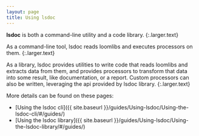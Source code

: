 ```yaml
---
layout: page
title: Using lsdoc
---
```


**lsdoc** is both a command-line utility and a code library.
{:.larger.text}

As a command-line tool, lsdoc reads loomlibs and executes processors on them.
{:.larger.text}

As a library, lsdoc provides utilities to write code that reads loomlibs and extracts data from them, and provides processors to transform that data into some result, like documentation, or a report. Custom processors can also be written, leveraging the api provided by lsdoc library.
{:.larger.text}

More details can be found on these pages:

- [Using the lsdoc cli]({{ site.baseurl }}/guides/Using-lsdoc/Using-the-lsdoc-cli/#/guides/)
- [Using the lsdoc library]({{ site.baseurl }}/guides/Using-lsdoc/Using-the-lsdoc-library/#/guides/)
